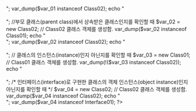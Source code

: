 <!DOCTYPE html>
<html lang="ko">

<head>
	<meta charset="UTF-8">
	<title>PHP Operators</title>
</head>

<body>

<?php
	interface Interface01
	{
		
	}
	
	class Class01
	{
	
	}
	
	class Class02 extends Class01 implements Interface01
	{
	
	}
	
	// 어떤 클래스(class)에서 생성된 객체(object)인지를 확인할 때 
	$var_01 = new Class01; // Class01 클래스 객체를 생성함.
	var_dump($var_01 instanceof Class01);
	echo "<br>";
	var_dump($var_01 instanceof Class02);
	echo "<br><br>";
	//부모 클래스(parent class)에서 상속받은 클래스인지를 확인할 때 
	$var_02 = new Class02; // Class02 클래스 객체를 생성함.
	var_dump($var_02 instanceof Class01);
	echo "<br>";
	var_dump($var_02 instanceof Class02);
	echo "<br><br>";
	// 클래스의 인스턴스(instance)인지 아닌지를 확인할 때
	$var_03 = new Class01; // Class01 클래스 객체를 생성함.
	var_dump(!($var_03 instanceof Class02));
	echo "<br><br>";
	/* 인터페이스(interface)로 구현한 클래스의 객체 인스턴스(object instance)인지 아닌지를 확인할 때 */
	$var_04 = new Class02; // Class02 클래스 객체를 생성함.
	var_dump($var_04 instanceof Class02);
	echo "<br>";
	var_dump($var_04 instanceof Interface01);
?>

</body>

</html>